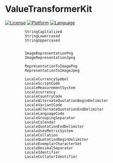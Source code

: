 # ValueTransformerKit

[![License](https://img.shields.io/badge/license-MIT-blue.svg?style=flat
            )](http://mit-license.org)
[![Platform](http://img.shields.io/badge/platform-macos-lightgrey.svg?style=flat
             )](https://developer.apple.com/resources/)
[![Language](http://img.shields.io/badge/language-swift-orange.svg?style=flat
             )](https://developer.apple.com/swift)


             StringCapitalized
             StringLowercased
             StringUppercased


             ImageRepresentationPng
             ImageRepresentationJpeg

             RepresentationToImagePng
             RepresentationToImageJpeg

             LocaleCurrencySymbol
             LocaleScriptCode
             LocaleMeasurementSystem
             Localecurrency
             LocaleCountryCode
             LocaleAlternateQuotationBeginDelimiter
             LocaleVariantCode
             LocaleAlternateQuotationEndDelimiter
             LocaleLanguageCode
             LocaleGroupingSeparator
             LocaleCalendar
             LocaleQuotationEndDelimiter
             LocaleUsesMetricSystem
             LocaleCollation
             LocaleQuotationBeginDelimiter
             LocaleExemplarCharacterSet
             LocaleDecimalSeparator
             LocaleIdentifier
             LocaleCollatorIdentifier
